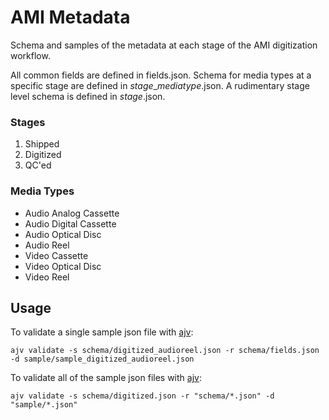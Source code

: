 # AMI Metadata
Schema and samples of the metadata at each stage of the AMI digitization workflow.

All common fields are defined in fields.json. Schema for media types at a specific stage are defined in *stage*_*mediatype*.json. A rudimentary stage level schema is defined in *stage*.json.

### Stages

1. Shipped
2. Digitized
3. QC'ed

### Media Types

* Audio Analog Cassette
* Audio Digital Cassette
* Audio Optical Disc
* Audio Reel
* Video Cassette
* Video Optical Disc
* Video Reel

## Usage
To validate a single sample json file with [ajv](https://www.npmjs.com/package/ajv):
```
ajv validate -s schema/digitized_audioreel.json -r schema/fields.json -d sample/sample_digitized_audioreel.json
```

To validate all of the sample json files with [ajv](https://www.npmjs.com/package/ajv):
```
ajv validate -s schema/digitized.json -r "schema/*.json" -d "sample/*.json"
```
